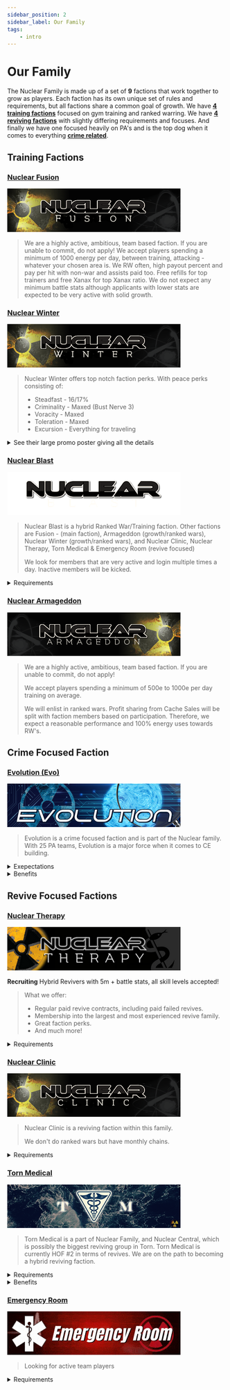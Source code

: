 ```yaml
---
sidebar_position: 2
sidebar_label: Our Family
tags: 
	- intro
---
```


# Our Family

The Nuclear Family is made up of a set of **9** factions that work together to grow as players. Each faction has its own unique set of rules and requirements, but all factions share a common goal of growth. We have [**4 training factions**](#training-factions) focused on gym training and ranked warring. We have [**4 reviving factions**](#revive-focused-factions) with slightly differing requirements and focuses. And finally we have one focused heavily on PA's and is the top dog when it comes to everything [**crime related**](#crime-focused-faction).

## Training Factions

### [Nuclear Fusion](https://www.torn.com/factions.php?step=profile&ID=12094/)

![Nuclear Fusion](./banners/nuke_fusion.png)

> We are a highly active, ambitious, team based faction.
> If you are unable to commit, do not apply!
> We accept players spending a minimum of 1000 energy per day, between training, attacking - whatever your chosen area is.
> We RW often, high payout percent and pay per hit with non-war and assists paid too.
> Free refills for top trainers and free Xanax for top Xanax ratio.
> We do not expect any minimum battle stats although applicants with lower stats are expected to be very active with solid growth. 

### [Nuclear Winter](https://www.torn.com/factions.php?step=profile&ID=16282/)

![Nuclear Winter](./banners/nuclear_winter.png)

> Nuclear Winter offers top notch faction perks. With peace perks consisting of: 
> - Steadfast - 16/17%
> - Criminality - Maxed (Bust Nerve 3)
> - Voracity - Maxed
> - Toleration - Maxed
> - Excursion - Everything for traveling

<details>
	<summary>See their large promo poster giving all the details</summary>

	![Nuclear Winter](./nuclear_winter_promo.png)
</details>

### [Nuclear Blast](https://www.torn.com/factions.php?step=profile&ID=8085/)

![Nuclear Blast](./banners/nuclear_blast_400x100.png)

> Nuclear Blast is a hybrid Ranked War/Training faction. Other factions are Fusion - (main faction), Armageddon (growth/ranked wars), Nuclear Winter (growth/ranked wars), and Nuclear Clinic, Nuclear Therapy, Torn Medical & Emergency Room (revive focused)
>
> We look for members that are very active and login multiple times a day. Inactive members will be kicked.
<details>
<summary>Requirements</summary>

We ask that you:
- Train an average of 1000E per day
- Have 100 million battle stats and 35 NNB
- Stack and participate in ranked war twice in seven weeks
- Are in Torn when OC is due
- Join us on Torn Stats
- Work on your NNB by sticking with safe crimes
- Fill 3 or more faction blood bags per day
</details>

### [Nuclear Armageddon](https://www.torn.com/factions.php?step=profile&ID=8954/)

![Nuclear Armageddon](./banners/nuclear_armageddon.png)

> We are a highly active, ambitious, team based faction.
> If you are unable to commit, do not apply!
> 
> We accept players spending a minimum of 500e to 1000e per day training on average.
> 
> We will enlist in ranked wars. Profit sharing from Cache Sales will be split with faction members based on participation. Therefore, we expect a reasonable performance and 100% energy uses towards RW's.

## Crime Focused Faction

### [Evolution (Evo)](https://www.torn.com/factions.php?step=profile&ID=366/)

![Evolution](./banners/evolution.png)

> Evolution is a crime focused faction and is part of the Nuclear family. With 25 PA teams, Evolution is a major force when it comes to CE building.
<details>
<summary>Exepectations</summary>

- Be Active daily.
- Be PA ready (ea 35k), and continue to build on your CE.
- Willingness to participate in RW, real life allowing (rewards range between 90%-100%).
- Use your booster CD to the max. 
- Train as much energy as you can.
- Donator Status.
</details>
<details>
<summary>Benefits</summary>

Premium CE growth environement:
- PA spot for everyone, PA pay even on fails (35/25/20/15), and bonus for law firm employees.
- Unlimited free beers & LBC after PAs.
- High RW pay (90% to 100%).
- Premium weapons for missions, easy merit hunting, and of course wars.
- A chilled and drama-free environment.
- Friendly Competitions.
</details>

## Revive Focused Factions

### [Nuclear Therapy](https://www.torn.com/factions.php?step=profile&ID=13851/)

![Nuclear Therapy](./banners/nuclear_therapy.png)

**Recruiting** Hybrid Revivers with 5m + battle stats, all skill levels accepted! 

> What we offer: 
> - Regular paid revive contracts, including paid failed revives.
> - Membership into the largest and most experienced revive family.
> - Great faction perks.
> - And much more!

<details>
<summary>Requirements</summary>

- 500e+ spent in the gym daily and/or 100+ revives a week- Attempt to help on revive contracts
- Achieve 1% of hits in chains and use all available energy in ranked wars
- Must own or rent a PI and be financially self-sufficient. (Positive net worth and donator status)
- Must be 5m battle stats or higher
- Be in Torn and out of hospital for OCs
- Drama free (positive friend ratio and no forum drama)
- Join Torn Stats (API registered) and Discord servers
- Daily activity and let leadership know about any upcoming absences. We'll work with you!
</details>

### [Nuclear Clinic](https://www.torn.com/factions.php?step=profile&ID=21028/)

![Nuclear Clinic](./banners/nuclear_clinic.png)

> Nuclear Clinic is a reviving faction within this family.
> 
> We don't do ranked wars but have monthly chains.

<details>
<summary>Requirements</summary>

We look for members that are active and login multiple times a day. Inactive members / members that don't join TornStats will be kicked.
There is no BS minimum!

We ask that you: 

- Have the ability to revive 
- Join us on TornStats
- Are in Torn when OC is due
- Participate in chains
- Drama free
- Donator Status
- And be active (f.e. 500E used daily on average)
</details>

### [Torn Medical](https://www.torn.com/factions.php?step=profile&ID=17133/)

![Torn Medical](./banners/torn_medical.png)

> Torn Medical is a part of Nuclear Family, and Nuclear Central, which is possibly the biggest reviving group in Torn. Torn Medical is currently HOF #2 in terms of revives. We are on the path to becoming a hybrid reviving faction.

<details>
<summary>Requirements</summary>

- Actively participate in the revive contracts.
- Spend 500+ energy daily, on average, either reviving or training in the gym.
- Achieve 1% of hits in chains and use all available energy in ranked wars.
- Actively work to improve your NNB/Crime Experience by sticking with safe crimes.
- Be financially self-sufficient enough to own/rent PI (with or without spouse) & have Donator status.
- Be active daily, logging in multiple times a day is recommended.
- Have a good reputation in Torn.
- Join our Tornstats & Discord Servers.
- Be in Torn and out of hospital when OC is due.
- Scamming, Begging or Drama are not tolerated.
</details>

<details>
<summary>Benefits</summary>

- Free Xanax & Energy refills during RW/Wars
- Free medical items (SFAK/FAK), Beer & Lollipops.
- Access to loan Weapon & Armour from faction armory
- 85% of RW cache rewards split between members, based on participation.
- 95% of successful PA payment split between members, based on their spot.
- Opportunity to participate in revive contracts from Nuclear Central to earn money.
- Opportunity to participate in faction/family-wide events/contests/giveaways.
- Movement between Nuke family factions for use of different faction upgrades.
- Faction banking with active bankers around the clock to help you protect your money
- Active family Discord server with over 900 members, with dedicated stock chat and alert channels.
</details>

### [Emergency Room](https://www.torn.com/factions.php?step=profile&ID=9745/)

![Emergency Room](./banners/emergency_room.gif)

> Looking for active team players

<details>
<summary>Requirements</summary>

1. Have revive skill unlocked.
2. Write something in your application.
3. Quickly level revive skill to 100 after admission.
4. Use 500e daily on revives or gym
5. Donator or Subscriber
6. Log in daily

</details>